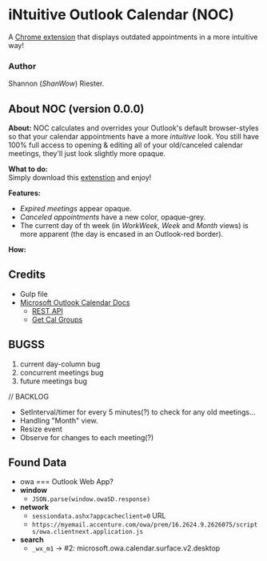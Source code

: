<!-- Author: Shannon Riester -->
# iNtuitive Outlook Calendar (NOC)
A [Chrome extension]() that displays outdated appointments in a more intuitive way!

### Author
Shannon (_ShanWow_) Riester.  

## About NOC (version 0.0.0)
**About:**
NOC calculates and overrides your Outlook's default browser-styles so that your calendar appointments have a more _intuitive_ look. You still have 100% full access to opening & editing all of your old/canceled calendar meetings, they'll just look slightly more opaque.  

**What to do:**  
  Simply download this [extenstion]() and enjoy!  

**Features:**
 - _Expired meetings_ appear opaque.
 - _Canceled appointments_ have a new color, opaque-grey.
 - The current day of th week (in _WorkWeek_, _Week_ and _Month_ views) is more apparent (the day is encased in an Outlook-red border).

**How:**


## Credits
- Gulp file
- [Microsoft Outlook Calendar Docs](https://www.google.com/search?q=microsoft+outlook+calendar+developers&rlz=1C5CHFA_enUS749US749&oq=microsoft+outlook+calendar+developers&aqs=chrome..69i57.6040j0j7&sourceid=chrome&ie=UTF-8)
  - [REST API](https://docs.microsoft.com/en-us/previous-versions/office/office-365-api/api/version-2.0/calendar-rest-operations)
  - [Get Cal Groups](https://docs.microsoft.com/en-us/previous-versions/office/office-365-api/api/version-2.0/calendar-rest-operations#get-calendars)


## BUGSS
1. current day-column bug
2. concurrent meetings bug
3. future meetings bug

// BACKLOG
- SetInterval/timer for every 5 minutes(?) to check for any old meetings...
- Handling "Month" view.
- Resize event
- Observe for changes to each meeting(?)

## Found Data
- owa === Outlook Web App?
- **window**
  - `JSON.parse(window.owaSD.response)`
- **network**
  - `sessiondata.ashx?appcacheclient=0` URL
  - `https://myemail.accenture.com/owa/prem/16.2624.9.2626075/scripts/owa.clientnext.application.js`
- **search**
  - `_wx_m1` -> #2: microsoft.owa.calendar.surface.v2.desktop